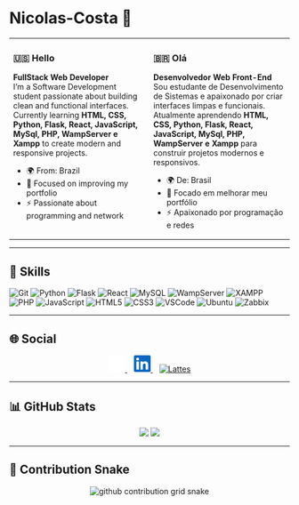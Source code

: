 # Nicolas-Costa 👋

<table>
  <tr>
    <td valign="top" width="50%">

### 🇺🇸 Hello  
**FullStack Web Developer**  
I’m a Software Development student passionate about building clean and functional interfaces.  
Currently learning **HTML, CSS, Python, Flask, React, JavaScript, MySql, PHP, WampServer e Xampp** to create modern and responsive projects.

- 🌍 From: Brazil  
- 🌱 Focused on improving my portfolio  
- ⚡ Passionate about programming and network

</td>
<td valign="top" width="50%">

### 🇧🇷 Olá  
**Desenvolvedor Web Front-End**  
Sou estudante de Desenvolvimento de Sistemas e apaixonado por criar interfaces limpas e funcionais.  
Atualmente aprendendo **HTML, CSS, Python, Flask, React, JavaScript, MySql, PHP, WampServer e Xampp** para construir projetos modernos e responsivos.

- 🌍 De: Brasil  
- 🌱 Focado em melhorar meu portfólio  
- ⚡ Apaixonado por programação e redes

</td>
  </tr>
</table>

---

## 🚀 Skills

![Git](https://img.shields.io/badge/GIT-E44C30?style=for-the-badge&logo=git&logoColor=white)
![Python](https://img.shields.io/badge/python-3776AB?style=for-the-badge&logo=python&logoColor=white)
![Flask](https://img.shields.io/badge/flask-000000?style=for-the-badge&logo=flask&logoColor=white)
![React](https://img.shields.io/badge/react-20232A?style=for-the-badge&logo=react&logoColor=61DAFB)
![MySQL](https://img.shields.io/badge/mysql-4479A1?style=for-the-badge&logo=mysql&logoColor=white)
![WampServer](https://img.shields.io/badge/wampserver-FF4088?style=for-the-badge&logo=wampserver&logoColor=white)
![XAMPP](https://img.shields.io/badge/xampp-FB7A24?style=for-the-badge&logo=xampp&logoColor=white)
![PHP](https://img.shields.io/badge/php-777BB4?style=for-the-badge&logo=php&logoColor=white)
![JavaScript](https://img.shields.io/badge/JavaScript-F7DF1E?style=for-the-badge&logo=javascript&logoColor=black)
![HTML5](https://img.shields.io/badge/HTML5-E34F26?style=for-the-badge&logo=html5&logoColor=white)
![CSS3](https://img.shields.io/badge/CSS3-1572B6?style=for-the-badge&logo=css3&logoColor=white)
![VSCode](https://img.shields.io/badge/Vscode-007ACC?style=for-the-badge&logo=visual-studio-code&logoColor=white)
![Ubuntu](https://img.shields.io/badge/Ubuntu-E95420?style=for-the-badge&logo=ubuntu&logoColor=white)
![Zabbix](https://img.shields.io/badge/Zabbix-DC382D?style=for-the-badge&logo=zabbix&logoColor=white)


---

## 🌐 Social

<p align="center">
  <a href="https://github.com/nicolascosta17" target="_blank">
    <img height="30" width="30" src="https://raw.githubusercontent.com/ShahVandit8/profile-x/refs/heads/main/public/icons/socials/github-dark.svg" alt="GitHub" />
  </a>
  &nbsp;&nbsp;
  <a href="https://www.linkedin.com/in/nicolas-costa-093a00343/" target="_blank">
    <img height="30" width="30" src="https://raw.githubusercontent.com/ShahVandit8/profile-x/refs/heads/main/public/icons/socials/linkedin.svg" alt="LinkedIn" />
  </a>
  &nbsp;&nbsp;
  <a href="http://lattes.cnpq.br/4910465747510094" target="_blank">
    <img height="30" width="30" src="https://img.icons8.com/ios-filled/50/000000/graduation-cap.png" alt="Lattes" />
  </a>
</p>


---

## 📊 GitHub Stats

<p align="center">
  <img src="https://github-readme-stats.vercel.app/api?username=nicolascosta17&show_icons=true&theme=noctis_minimus" height="150" />
  <img src="https://github-readme-stats.vercel.app/api/top-langs?username=nicolascosta17&layout=compact&langs_count=5&theme=noctis_minimus" height="150" />
</p>

---

## 🐍 Contribution Snake

<p align="center">
  <picture>
    <source media="(prefers-color-scheme: dark)" srcset="https://raw.githubusercontent.com/nicolascosta17/Nicolas-Costa/output/github-contribution-grid-snake-dark.svg">
    <source media="(prefers-color-scheme: light)" srcset="https://raw.githubusercontent.com/nicolascosta17/Nicolas-Costa/output/github-contribution-grid-snake-dark.svg">
    <img alt="github contribution grid snake" src="https://raw.githubusercontent.com/nicolascosta17/Nicolas-Costa/output/github-contribution-grid-snake-dark.svg">
  </picture>
</p>

